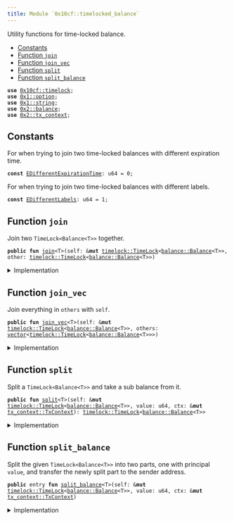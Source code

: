 ```yaml
---
title: Module `0x10cf::timelocked_balance`
---
```


Utility functions for time-locked balance.


-  [Constants](#@Constants_0)
-  [Function `join`](#0x10cf_timelocked_balance_join)
-  [Function `join_vec`](#0x10cf_timelocked_balance_join_vec)
-  [Function `split`](#0x10cf_timelocked_balance_split)
-  [Function `split_balance`](#0x10cf_timelocked_balance_split_balance)


<pre><code><b>use</b> <a href="timelock.md#0x10cf_timelock">0x10cf::timelock</a>;
<b>use</b> <a href="../move-stdlib/option.md#0x1_option">0x1::option</a>;
<b>use</b> <a href="../move-stdlib/string.md#0x1_string">0x1::string</a>;
<b>use</b> <a href="../iota-framework/balance.md#0x2_balance">0x2::balance</a>;
<b>use</b> <a href="../iota-framework/tx_context.md#0x2_tx_context">0x2::tx_context</a>;
</code></pre>



<a name="@Constants_0"></a>

## Constants


<a name="0x10cf_timelocked_balance_EDifferentExpirationTime"></a>

For when trying to join two time-locked balances with different expiration time.


<pre><code><b>const</b> <a href="timelocked_balance.md#0x10cf_timelocked_balance_EDifferentExpirationTime">EDifferentExpirationTime</a>: u64 = 0;
</code></pre>



<a name="0x10cf_timelocked_balance_EDifferentLabels"></a>

For when trying to join two time-locked balances with different labels.


<pre><code><b>const</b> <a href="timelocked_balance.md#0x10cf_timelocked_balance_EDifferentLabels">EDifferentLabels</a>: u64 = 1;
</code></pre>



<a name="0x10cf_timelocked_balance_join"></a>

## Function `join`

Join two <code>TimeLock&lt;Balance&lt;T&gt;&gt;</code> together.


<pre><code><b>public</b> <b>fun</b> <a href="timelocked_balance.md#0x10cf_timelocked_balance_join">join</a>&lt;T&gt;(self: &<b>mut</b> <a href="timelock.md#0x10cf_timelock_TimeLock">timelock::TimeLock</a>&lt;<a href="../iota-framework/balance.md#0x2_balance_Balance">balance::Balance</a>&lt;T&gt;&gt;, other: <a href="timelock.md#0x10cf_timelock_TimeLock">timelock::TimeLock</a>&lt;<a href="../iota-framework/balance.md#0x2_balance_Balance">balance::Balance</a>&lt;T&gt;&gt;)
</code></pre>



<details>
<summary>Implementation</summary>


<pre><code><b>public</b> <b>fun</b> <a href="timelocked_balance.md#0x10cf_timelocked_balance_join">join</a>&lt;T&gt;(self: &<b>mut</b> TimeLock&lt;Balance&lt;T&gt;&gt;, other: TimeLock&lt;Balance&lt;T&gt;&gt;) {
    // Check the preconditions.
    <b>assert</b>!(self.expiration_timestamp_ms() == other.expiration_timestamp_ms(), <a href="timelocked_balance.md#0x10cf_timelocked_balance_EDifferentExpirationTime">EDifferentExpirationTime</a>);
    <b>assert</b>!(self.label() == other.label(), <a href="timelocked_balance.md#0x10cf_timelocked_balance_EDifferentLabels">EDifferentLabels</a>);

    // Unpack the time-locked <a href="../iota-framework/balance.md#0x2_balance">balance</a>.
    <b>let</b> (value, _, _) = <a href="timelock.md#0x10cf_timelock_unpack">timelock::unpack</a>(other);

    // Join the balances.
    self.locked_mut().<a href="timelocked_balance.md#0x10cf_timelocked_balance_join">join</a>(value);
}
</code></pre>



</details>

<a name="0x10cf_timelocked_balance_join_vec"></a>

## Function `join_vec`

Join everything in <code>others</code> with <code>self</code>.


<pre><code><b>public</b> <b>fun</b> <a href="timelocked_balance.md#0x10cf_timelocked_balance_join_vec">join_vec</a>&lt;T&gt;(self: &<b>mut</b> <a href="timelock.md#0x10cf_timelock_TimeLock">timelock::TimeLock</a>&lt;<a href="../iota-framework/balance.md#0x2_balance_Balance">balance::Balance</a>&lt;T&gt;&gt;, others: <a href="../move-stdlib/vector.md#0x1_vector">vector</a>&lt;<a href="timelock.md#0x10cf_timelock_TimeLock">timelock::TimeLock</a>&lt;<a href="../iota-framework/balance.md#0x2_balance_Balance">balance::Balance</a>&lt;T&gt;&gt;&gt;)
</code></pre>



<details>
<summary>Implementation</summary>


<pre><code><b>public</b> <b>fun</b> <a href="timelocked_balance.md#0x10cf_timelocked_balance_join_vec">join_vec</a>&lt;T&gt;(self: &<b>mut</b> TimeLock&lt;Balance&lt;T&gt;&gt;, <b>mut</b> others: <a href="../move-stdlib/vector.md#0x1_vector">vector</a>&lt;TimeLock&lt;Balance&lt;T&gt;&gt;&gt;) {
    // Create useful variables.
    <b>let</b> (<b>mut</b> i, len) = (0, others.length());

    // Join all the balances.
    <b>while</b> (i &lt; len) {
        <b>let</b> other = others.pop_back();
        <a href="timelocked_balance.md#0x10cf_timelocked_balance_join">Self::join</a>(self, other);
        i = i + 1
    };

    // Destroy the empty <a href="../move-stdlib/vector.md#0x1_vector">vector</a>.
    <a href="../move-stdlib/vector.md#0x1_vector_destroy_empty">vector::destroy_empty</a>(others)
}
</code></pre>



</details>

<a name="0x10cf_timelocked_balance_split"></a>

## Function `split`

Split a <code>TimeLock&lt;Balance&lt;T&gt;&gt;</code> and take a sub balance from it.


<pre><code><b>public</b> <b>fun</b> <a href="timelocked_balance.md#0x10cf_timelocked_balance_split">split</a>&lt;T&gt;(self: &<b>mut</b> <a href="timelock.md#0x10cf_timelock_TimeLock">timelock::TimeLock</a>&lt;<a href="../iota-framework/balance.md#0x2_balance_Balance">balance::Balance</a>&lt;T&gt;&gt;, value: u64, ctx: &<b>mut</b> <a href="../iota-framework/tx_context.md#0x2_tx_context_TxContext">tx_context::TxContext</a>): <a href="timelock.md#0x10cf_timelock_TimeLock">timelock::TimeLock</a>&lt;<a href="../iota-framework/balance.md#0x2_balance_Balance">balance::Balance</a>&lt;T&gt;&gt;
</code></pre>



<details>
<summary>Implementation</summary>


<pre><code><b>public</b> <b>fun</b> <a href="timelocked_balance.md#0x10cf_timelocked_balance_split">split</a>&lt;T&gt;(self: &<b>mut</b> TimeLock&lt;Balance&lt;T&gt;&gt;, value: u64, ctx: &<b>mut</b> TxContext): TimeLock&lt;Balance&lt;T&gt;&gt; {
    // Split the locked <a href="../iota-framework/balance.md#0x2_balance">balance</a>.
    <b>let</b> value = self.locked_mut().<a href="timelocked_balance.md#0x10cf_timelocked_balance_split">split</a>(value);

    // Pack the splitted <a href="../iota-framework/balance.md#0x2_balance">balance</a> into a <a href="timelock.md#0x10cf_timelock">timelock</a>.
    <a href="timelock.md#0x10cf_timelock_pack">timelock::pack</a>(value, self.expiration_timestamp_ms(), self.label(), ctx)
}
</code></pre>



</details>

<a name="0x10cf_timelocked_balance_split_balance"></a>

## Function `split_balance`

Split the given <code>TimeLock&lt;Balance&lt;T&gt;&gt;</code> into two parts, one with principal <code>value</code>,
and transfer the newly split part to the sender address.


<pre><code><b>public</b> entry <b>fun</b> <a href="timelocked_balance.md#0x10cf_timelocked_balance_split_balance">split_balance</a>&lt;T&gt;(self: &<b>mut</b> <a href="timelock.md#0x10cf_timelock_TimeLock">timelock::TimeLock</a>&lt;<a href="../iota-framework/balance.md#0x2_balance_Balance">balance::Balance</a>&lt;T&gt;&gt;, value: u64, ctx: &<b>mut</b> <a href="../iota-framework/tx_context.md#0x2_tx_context_TxContext">tx_context::TxContext</a>)
</code></pre>



<details>
<summary>Implementation</summary>


<pre><code><b>public</b> entry <b>fun</b> <a href="timelocked_balance.md#0x10cf_timelocked_balance_split_balance">split_balance</a>&lt;T&gt;(self: &<b>mut</b> TimeLock&lt;Balance&lt;T&gt;&gt;, value: u64, ctx: &<b>mut</b> TxContext) {
    <a href="timelocked_balance.md#0x10cf_timelocked_balance_split">split</a>(self, value, ctx).transfer_to_sender(ctx)
}
</code></pre>



</details>
